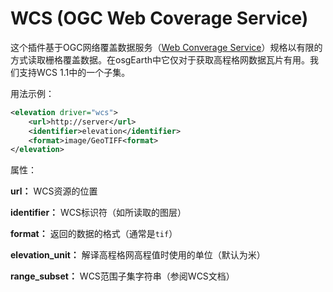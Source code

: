 # WCS (OGC Web Coverage Service)
这个插件基于OGC网络覆盖数据服务（[Web Converage Service](https://en.wikipedia.org/wiki/Web_Coverage_Service)）规格以有限的方式读取栅格覆盖数据。在osgEarth中它仅对于获取高程格网数据瓦片有用。我们支持WCS 1.1中的一个子集。

用法示例：
```XML
<elevation driver="wcs">
    <url>http://server</url>
    <identifier>elevation</identifier>
    <format>image/GeoTIFF<format>
</elevation>
```
属性：

**url：** WCS资源的位置

**identifier：** WCS标识符（如所读取的图层）

**format：** 返回的数据的格式（通常是`tif`）

**elevation_unit：** 解译高程格网高程值时使用的单位（默认为米）

**range_subset：** WCS范围子集字符串（参阅WCS文档）
